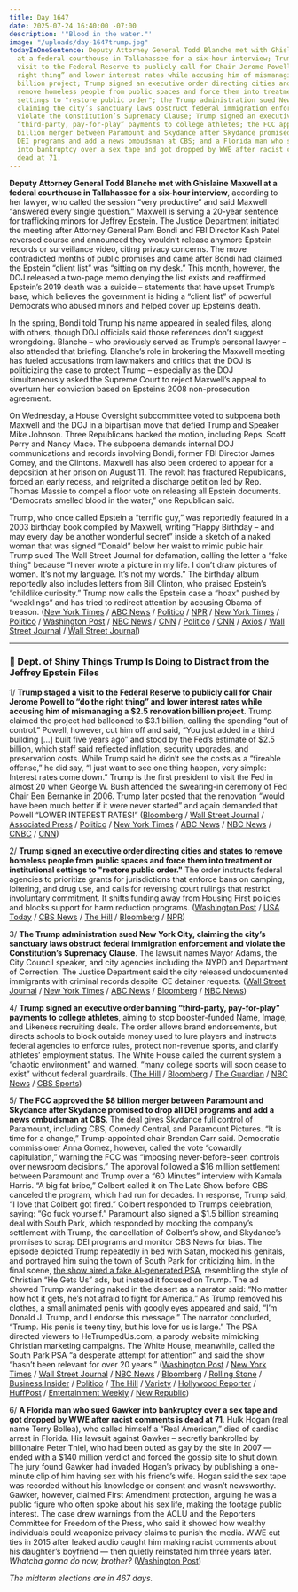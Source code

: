```yaml
---
title: Day 1647
date: 2025-07-24 16:40:00 -07:00
description: '"Blood in the water."'
image: "/uploads/day-1647trump.jpg"
todayInOneSentence: Deputy Attorney General Todd Blanche met with Ghislaine Maxwell
  at a federal courthouse in Tallahassee for a six-hour interview; Trump staged a
  visit to the Federal Reserve to publicly call for Chair Jerome Powell to “do the
  right thing” and lower interest rates while accusing him of mismanaging a $2.5 renovation
  billion project; Trump signed an executive order directing cities and states to
  remove homeless people from public spaces and force them into treatment or institutional
  settings to "restore public order"; the Trump administration sued New York City,
  claiming the city’s sanctuary laws obstruct federal immigration enforcement and
  violate the Constitution’s Supremacy Clause; Trump signed an executive order banning
  “third-party, pay-for-play” payments to college athletes; the FCC approved the $8
  billion merger between Paramount and Skydance after Skydance promised to drop all
  DEI programs and add a news ombudsman at CBS; and a Florida man who sued Gawker
  into bankruptcy over a sex tape and got dropped by WWE after racist comments is
  dead at 71.
---
```


**Deputy Attorney General Todd Blanche met with Ghislaine Maxwell at a federal courthouse in Tallahassee for a six-hour interview**, according to her lawyer, who called the session “very productive” and said Maxwell “answered every single question.” Maxwell is serving a 20-year sentence for trafficking minors for Jeffrey Epstein. The Justice Department initiated the meeting after Attorney General Pam Bondi and FBI Director Kash Patel reversed course and announced they wouldn’t release anymore Epstein records or surveillance video, citing privacy concerns. The move contradicted months of public promises and came after Bondi had claimed the Epstein “client list” was “sitting on my desk.” This month, however, the DOJ released a two-page memo denying the list exists and reaffirmed Epstein’s 2019 death was a suicide – statements that have upset Trump’s base, which believes the government is hiding a “client list” of powerful Democrats who abused minors and helped cover up Epstein’s death.

In the spring, Bondi told Trump his name appeared in sealed files, along with others, though DOJ officials said those references don’t suggest wrongdoing. Blanche – who previously served as Trump’s personal lawyer – also attended that briefing. Blanche’s role in brokering the Maxwell meeting has fueled accusations from lawmakers and critics that the DOJ is politicizing the case to protect Trump – especially as the DOJ simultaneously asked the Supreme Court to reject Maxwell’s appeal to overturn her conviction based on Epstein’s 2008 non-prosecution agreement.

On Wednesday, a House Oversight subcommittee voted to subpoena both Maxwell and the DOJ in a bipartisan move that defied Trump and Speaker Mike Johnson. Three Republicans backed the motion, including Reps. Scott Perry and Nancy Mace. The subpoena demands internal DOJ communications and records involving Bondi, former FBI Director James Comey, and the Clintons. Maxwell has also been ordered to appear for a deposition at her prison on August 11. The revolt has fractured Republicans, forced an early recess, and reignited a discharge petition led by Rep. Thomas Massie to compel a floor vote on releasing all Epstein documents. “Democrats smelled blood in the water,” one Republican said.

Trump, who once called Epstein a “terrific guy,” was reportedly featured in a 2003 birthday book compiled by Maxwell, writing “Happy Birthday – and may every day be another wonderful secret” inside a sketch of a naked woman that was signed “Donald” below her waist to mimic pubic hair. Trump sued The Wall Street Journal for defamation, calling the letter a “fake thing" because “I never wrote a picture in my life. I don’t draw pictures of women. It’s not my language. It’s not my words.” The birthday album reportedly also includes letters from Bill Clinton, who praised Epstein’s “childlike curiosity.” Trump now calls the Epstein case a “hoax” pushed by “weaklings” and has tried to redirect attention by accusing Obama of treason. ([New York Times](https://www.nytimes.com/2025/07/24/us/politics/ghislaine-maxwell-epstein-interview.html) / [ABC News](https://abcnews.go.com/Politics/doj-meeting-ghislaine-maxwell-set-thursday-sources/story?id=124021785) / [Politico](https://www.politico.com/live-updates/2025/07/24/congress/gop-epstein-crisis-johnson-democrats-rules-committee-house-recess-00474409) / [NPR](https://www.npr.org/2025/07/24/nx-s1-5478924/trump-epstein-congress) / [New York Times](https://www.nytimes.com/2025/07/24/us/epstein-maxwell-supreme-court-appeal.html) / [Politico](https://www.politico.com/live-updates/2025/07/23/congress/thunes-september-strategy-government-shutdown-funding-00471918) / [Washington Post](https://www.washingtonpost.com/politics/2025/07/24/trump-presidency-news/) / [NBC News](https://www.nbcnews.com/politics/trump-administration/live-blog/trump-epstein-maxwell-powell-tariffs-immigration-live-updates-rcna219894) / [CNN](https://www.cnn.com/2025/07/24/politics/todd-blanche-ghislaine-maxwell-meeting) / [Politico](https://www.politico.com/news/2025/07/23/potus-is-clearly-furious-white-house-is-frustrated-by-all-consuming-epstein-coverage-00469547) / [CNN](https://www.cnn.com/2025/07/24/politics/trumps-epstein-nightmare-worsens-amid-new-revelations-and-a-gop-revolt) / [Axios](https://www.axios.com/2025/07/24/epstein-files-trump-administration-bondi) / [Wall Street Journal](https://www.wsj.com/us-news/law/top-justice-department-official-visits-former-epstein-associate-ghislaine-maxwell-0598e4c0) / [Wall Street Journal](https://www.wsj.com/us-news/jeffrey-epstein-birthday-album-included-letters-from-bill-clinton-leon-black-a7cd8cb1))

---

### 🍭 Dept. of Shiny Things Trump Is Doing to Distract from the Jeffrey Epstein Files

1/ **Trump staged a visit to the Federal Reserve to publicly call for Chair Jerome Powell to “do the right thing” and lower interest rates while accusing him of mismanaging a $2.5 renovation billion project**. Trump claimed the project had ballooned to $3.1 billion, calling the spending “out of control.” Powell, however, cut him off and said, “You just added in a third building \[...\] built five years ago” and stood by the Fed’s estimate of $2.5 billion, which staff said reflected inflation, security upgrades, and preservation costs. While Trump said he didn’t see the costs as a “fireable offense,” he did say, “I just want to see one thing happen, very simple: Interest rates come down.” Trump is the first president to visit the Fed in almost 20 when George W. Bush attended the swearing-in ceremony of Fed Chair Ben Bernanke in 2006. Trump later posted that the renovation “would have been much better if it were never started” and again demanded that Powell “LOWER INTEREST RATES!” ([Bloomberg](https://www.bloomberg.com/news/articles/2025-07-24/trump-says-powell-will-join-him-to-tour-fed-s-renovation-work) / [Wall Street Journal](https://www.wsj.com/economy/central-banking/trump-to-tour-federal-reserve-ramping-up-pressure-campaign-on-powell-58df9734) / [Associated Press](https://apnews.com/article/trump-federal-reserve-jerome-powell-145b0189a8c7acaab9fcfb097dc376c9) / [Politico](https://www.politico.com/news/2025/07/24/trump-powell-fed-tour-vought-pulte-rates-00474645) / [New York Times](https://www.nytimes.com/live/2025/07/24/us/trump-federal-reserve-powell) / [ABC News](https://abcnews.go.com/Business/trump-set-visit-federal-reserve-ratcheting-pressure-chair/story?id=124029704) / [NBC News](https://www.nbcnews.com/business/markets/trump-visit-federal-reserve-powell-pressure-rcna220765) / [CNBC](https://www.cnbc.com/2025/07/24/trump-powell-fed-visit.html) / [CNN](https://www.cnn.com/2025/07/24/politics/trump-powell-federal-reserve-visit-renovation))

2/ **Trump signed an executive order directing cities and states to remove homeless people from public spaces and force them into treatment or institutional settings to "restore public order."** The order instructs federal agencies to prioritize grants for jurisdictions that enforce bans on camping, loitering, and drug use, and calls for reversing court rulings that restrict involuntary commitment. It shifts funding away from Housing First policies and blocks support for harm reduction programs. ([Washington Post](https://www.washingtonpost.com/health/2025/07/24/trump-homeless-forced-hospitalization-executive-order/) / [USA Today](https://www.usatoday.com/story/news/politics/2025/07/24/trump-homeless-people-streets-order-housing/85358060007/) / [CBS News](https://www.cbsnews.com/news/trump-executive-order-homeless-people/) / [The Hill](https://thehill.com/homenews/administration/5418729-trump-executive-order-homeless-drug-use-streets/) / [Bloomberg](https://www.bloomberg.com/news/articles/2025-07-24/trump-to-sign-order-pressuring-cities-states-on-homelessness) / [NPR](https://www.npr.org/2025/07/24/nx-s1-5479139/trump-homelessness-executive-order-civil-commitment-camping))

3/ **The Trump administration sued New York City, claiming the city’s sanctuary laws obstruct federal immigration enforcement and violate the Constitution’s Supremacy Clause**. The lawsuit names Mayor Adams, the City Council speaker, and city agencies including the NYPD and Department of Correction. The Justice Department said the city released undocumented immigrants with criminal records despite ICE detainer requests. ([Wall Street Journal](https://www.wsj.com/us-news/trump-administration-sues-new-york-city-over-sanctuary-policies-035c3fc9) / [New York Times](https://www.nytimes.com/2025/07/24/nyregion/trump-new-york-sanctuary-suit.html) / [ABC News](https://abcnews.go.com/US/doj-sues-new-york-city-sanctuary-immigration-policies/story?id=124048815) / [Bloomberg](https://www.bloomberg.com/news/articles/2025-07-24/trump-administration-sues-nyc-over-sanctuary-city-policy) / [NBC News](https://www.nbcnews.com/politics/trump-administration/live-blog/trump-epstein-maxwell-powell-tariffs-immigration-live-updates-rcna219894#rcrd85410))

4/ **Trump signed an executive order banning “third-party, pay-for-play” payments to college athletes**, aiming to stop booster-funded Name, Image, and Likeness recruiting deals. The order allows brand endorsements, but directs schools to block outside money used to lure players and instructs federal agencies to enforce rules, protect non-revenue sports, and clarify athletes’ employment status. The White House called the current system a “chaotic environment” and warned, “many college sports will soon cease to exist” without federal guardrails. ([The Hill](https://thehill.com/homenews/administration/5418997-trump-nil-pay-for-play-college-sports/) / [Bloomberg](https://www.bloomberg.com/news/articles/2025-07-24/trump-signs-order-seeking-guardrails-on-college-athlete-payments) / [The Guardian](https://www.theguardian.com/sport/2025/jul/24/trump-college-sports-executive-order-nil) / [NBC News](https://www.nbcnews.com/politics/donald-trump/trump-signs-nil-overhaul-college-sports-pay-to-play-rcna220933) / [CBS Sports](https://www.cbssports.com/college-football/news/president-donald-trump-signs-executive-order-prohibiting-third-party-pay-for-play-payments-to-athletes/))

5/ **The FCC approved the $8 billion merger between Paramount and Skydance after Skydance promised to drop all DEI programs and add a news ombudsman at CBS**. The deal gives Skydance full control of Paramount, including CBS, Comedy Central, and Paramount Pictures. “It is time for a change,” Trump-appointed chair Brendan Carr said. Democratic commissioner Anna Gomez, however, called the vote “cowardly capitulation,” warning the FCC was “imposing never-before-seen controls over newsroom decisions.” The approval followed a $16 million settlement between Paramount and Trump over a “60 Minutes” interview with Kamala Harris. “A big fat bribe,” Colbert called it on The Late Show before CBS canceled the program, which had run for decades. In response, Trump said, “I love that Colbert got fired.” Colbert responded to Trump’s celebration, saying: “Go fuck yourself.” Paramount also signed a $1.5 billion streaming deal with South Park, which responded by mocking the company’s settlement with Trump, the cancellation of Colbert’s show, and Skydance’s promises to scrap DEI programs and monitor CBS News for bias. The episode depicted Trump repeatedly in bed with Satan, mocked his genitals, and portrayed him suing the town of South Park for criticizing him. In the final scene, [the show aired a fake AI-generated PSA](https://www.youtube.com/watch?v=Afetnw70S04), resembling the style of Christian “He Gets Us” ads, but instead it focused on Trump. The ad showed Trump wandering naked in the desert as a narrator said: “No matter how hot it gets, he’s not afraid to fight for America.” As Trump removed his clothes, a small animated penis with googly eyes appeared and said, “I’m Donald J. Trump, and I endorse this message.” The narrator concluded, “Trump. His penis is teeny tiny, but his love for us is large.” The PSA directed viewers to HeTrumpedUs.com, a parody website mimicking Christian marketing campaigns. The White House, meanwhile, called the South Park PSA “a desperate attempt for attention” and said the show “hasn’t been relevant for over 20 years.” ([Washington Post](https://www.washingtonpost.com/business/2025/07/24/fcc-approves-8-billion-paramount-skydance-merger-after-lengthy-review/) / [New York Times](https://www.nytimes.com/2025/07/24/business/media/fcc-skydance-merger-paramount.html) / [Wall Street Journal](https://www.wsj.com/business/media/paramount-skydance-merger-fcc-approval-310e318e) / [NBC News](https://www.nbcnews.com/business/business-news/paramount-skydance-cbs-deal-what-to-know-rcna220006) / [Bloomberg](https://www.bloomberg.com/news/articles/2025-07-24/skydance-s-merger-with-paramount-global-wins-fcc-s-approval) / [Rolling Stone](https://www.rollingstone.com/politics/politics-features/trump-white-house-rages-south-park-premiere-1235393132/) / [Business Insider](https://www.businessinsider.com/new-south-park-episode-ai-trump-cbs-paramount-2025-7) / [Politico](https://www.politico.com/news/2025/07/24/south-park-skewers-donald-trump-jeffrey-epstein-files-00473442) / [The Hill](https://thehill.com/homenews/media/5418214-south-park-trump-paramount-skydance-comedy-central/) / [Variety](https://variety.com/2025/tv/news/white-house-slams-south-park-donald-trump-parody-1236468583/) / [Hollywood Reporter](https://www.hollywoodreporter.com/tv/tv-news/south-park-season-27-premiere-controversy-deal-1236327443/) / [HuffPost](https://www.huffpost.com/entry/south-park-naked-trump_n_6881da32e4b0d55a3f195c1b) / [Entertainment Weekly](https://ew.com/white-house-responds-south-park-donald-trump-bed-satan-spoof-11778279) / [New Republic](https://newrepublic.com/post/198406/tulsi-gabbard-clinton-conspiracy-debunked-russia))

6/ **A Florida man who sued Gawker into bankruptcy over a sex tape and got dropped by WWE after racist comments is dead at 71**. Hulk Hogan (real name Terry Bollea), who called himself a “Real American,” died of cardiac arrest in Florida. His lawsuit against Gawker – secretly bankrolled by billionaire Peter Thiel, who had been outed as gay by the site in 2007 — ended with a $140 million verdict and forced the gossip site to shut down. The jury found Gawker had invaded Hogan’s privacy by publishing a one-minute clip of him having sex with his friend’s wife. Hogan said the sex tape was recorded without his knowledge or consent and wasn’t newsworthy. Gawker, however, claimed First Amendment protection, arguing he was a public figure who often spoke about his sex life, making the footage public interest. The case drew warnings from the ACLU and the Reporters Committee for Freedom of the Press, who said it showed how wealthy individuals could weaponize privacy claims to punish the media. WWE cut ties in 2015 after leaked audio caught him making racist comments about his daughter’s boyfriend — then quietly reinstated him three years later. *Whatcha gonna do now, brother?* ([Washington Post](https://www.washingtonpost.com/obituaries/2025/07/24/hulk-hogan-wrestler-dead/))

*The midterm elections are in 467 days.*